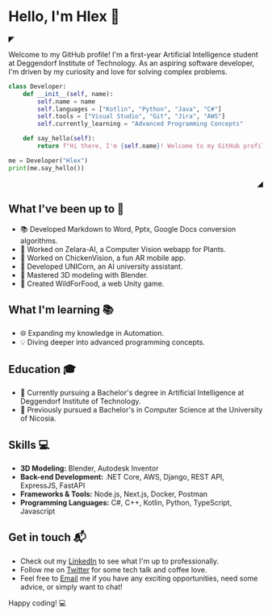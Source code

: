 # Hello, I'm Hlex 👋

<p align="left">
  <strong> ◤</strong>
</p>

Welcome to my GitHub profile! I'm a first-year Artificial Intelligence student at Deggendorf Institute of Technology. As an aspiring software developer, I'm driven by my curiosity and love for solving complex problems.

```python
class Developer:
    def __init__(self, name):
        self.name = name
        self.languages = ["Kotlin", "Python", "Java", "C#"]
        self.tools = ["Visual Studio", "Git", "Jira", "AWS"]
        self.currently_learning = "Advanced Programming Concepts"

    def say_hello(self):
        return f"Hi there, I'm {self.name}! Welcome to my GitHub profile!"

me = Developer("Hlex")
print(me.say_hello())
```

<p align="right">
  <strong>◢ </strong>
</p>

## What I've been up to 🚀

- 📚 Developed Markdown to Word, Pptx, Google Docs conversion algorithms.
- 🌱 Worked on Zelara-AI, a Computer Vision webapp for Plants.
- 🐔 Worked on ChickenVision, a fun AR mobile app.
- 🦄 Developed UNICorn, an AI university assistant.
- 🎨 Mastered 3D modeling with Blender.
- 🦊 Created WildForFood, a web Unity game.

## What I'm learning 📚
- 🌐 Expanding my knowledge in Automation.
- 💡 Diving deeper into advanced programming concepts.

## Education 🎓

- 🤖 Currently pursuing a Bachelor's degree in Artificial Intelligence at Deggendorf Institute of Technology.
- 🏫 Previously pursued a Bachelor's in Computer Science at the University of Nicosia.

## Skills 💻

- **3D Modeling:** Blender, Autodesk Inventor
- **Back-end Development:** .NET Core, AWS, Django, REST API, ExpressJS, FastAPI
- **Frameworks & Tools:** Node.js, Next.js, Docker, Postman
- **Programming Languages:** C#, C++, Kotlin, Python, TypeScript, Javascript

## Get in touch 📬

- Check out my [LinkedIn](https://www.linkedin.com/in/hlexnc/) to see what I'm up to professionally.
- Follow me on [Twitter](https://twitter.com/HlexNC) for some tech talk and coffee love.
- Feel free to [Email](mailto:hlexhelftd@gmail.com) me if you have any exciting opportunities, need some advice, or simply want to chat!

Happy coding! 💻

